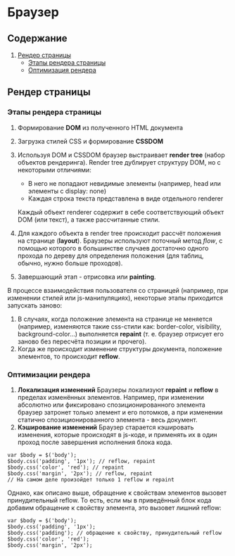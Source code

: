 # Браузер
## Содержание
1. [Рендер страницы](#рендер-страницы)
	- [Этапы рендера страницы](#этапы-рендера-страницы)
	- [Оптимизация рендера](#оптимизация-рендера)

##  Рендер страницы
### Этапы рендера страницы

1) Формирование **DOM** из полученного HTML документа
2) Загрузка стилей CSS и формирование **CSSDOM**
3) Используя DOM и CSSDOM браузер выстраивает **render tree** (набор объектов рендеринга). Render tree дублирует структуру DOM, но с некоторыми отличиями:
	- В него не попадают невидимые элементы (например, head или элементы с display: none)
	- Каждая строка текста представлена в виде отдельного renderer
	
	Каждый объект renderer содержит в себе соответствующий объект DOM (или текст), а также рассчитанные стили. 
4) Для каждого объекта в render tree происходит рассчёт положения на странице (**layout**). Браузеры используют поточный метод *flow*, с помощью которого в большинстве случаев достаточно одного прохода по дереву для определения положения (для таблиц, обычно, нужно больше проходов).
5) Завершающий этап - отрисовка или **painting**.

В процессе взаимодействия пользователя со страницей (например, при изменении стилей или js-манипуляциях), некоторые этапы приходится запускать заново:

1) В случаях, когда положение элемента на странице не меняется (например, изменяются такие css-стили как: border-color, visibility, background-color...) выполняется **repaint** (т. е. браузер отрисует его заново без пересчёта позиции и прочего).
2) Когда же происходит изменение структуры документа, положение элементов, то происходит **reflow**.

### Оптимизации рендера

1) **Локализация изменений**
Браузеры локализуют **repaint** и **reflow** в пределах изменённых элементов. Например, при изменении абсолютно или фиксировано спозиционированного элемента браузер затронет только элемент и его потомков, а при изменении статично спозиционированного элемента - весь документ.
2) **Кэширование изменений**
Браузер старается кэшировать изменения, которые происходят в js-коде, и применять их в один проход после завершения исполнения блока кода. 
```
var $body = $('body');
$body.css('padding', '1px'); // reflow, repaint
$body.css('color', 'red'); // repaint
$body.css('margin', '2px'); // reflow, repaint
// На самом деле произойдет только 1 reflow и repaint
```
Однако, как описано выше, обращение к свойствам элементов вызовет принудительный reflow. То есть, если мы в приведённый блок кода добавим обращение к свойству элемента, это вызовет лишний reflow:
```
var $body = $('body');
$body.css('padding', '1px');
$body.css('padding'); // обращение к свойству, принудительный reflow
$body.css('color', 'red');
$body.css('margin', '2px');
```
